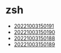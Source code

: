 # zsh
- [20221003150191](/zet/20221003150191/README.md)
- [20221003150190](/zet/20221003150190/README.md)
- [20221003150188](/zet/20221003150188/README.md)
- [20221003150189](/zet/20221003150189/README.md)

